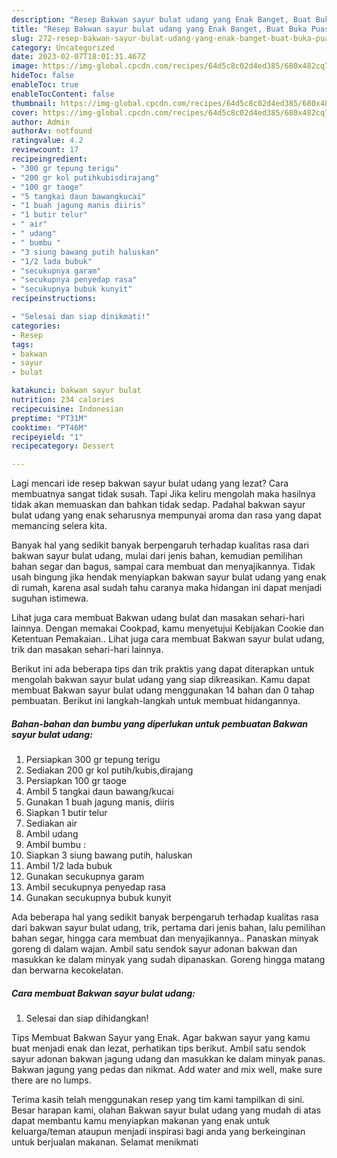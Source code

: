```yaml
---
description: "Resep Bakwan sayur bulat udang yang Enak Banget, Buat Buka Puasa}"
title: "Resep Bakwan sayur bulat udang yang Enak Banget, Buat Buka Puasa}"
slug: 272-resep-bakwan-sayur-bulat-udang-yang-enak-banget-buat-buka-puasa
category: Uncategorized
date: 2023-02-07T18:01:31.467Z
image: https://img-global.cpcdn.com/recipes/64d5c8c02d4ed385/680x482cq70/bakwan-sayur-bulat-udang-foto-resep-utama.jpg
hideToc: false
enableToc: true
enableTocContent: false
thumbnail: https://img-global.cpcdn.com/recipes/64d5c8c02d4ed385/680x482cq70/bakwan-sayur-bulat-udang-foto-resep-utama.jpg
cover: https://img-global.cpcdn.com/recipes/64d5c8c02d4ed385/680x482cq70/bakwan-sayur-bulat-udang-foto-resep-utama.jpg
author: Admin
authorAv: notfound
ratingvalue: 4.2
reviewcount: 17
recipeingredient:
- "300 gr tepung terigu"
- "200 gr kol putihkubisdirajang"
- "100 gr taoge"
- "5 tangkai daun bawangkucai"
- "1 buah jagung manis diiris"
- "1 butir telur"
- " air"
- " udang"
- " bumbu "
- "3 siung bawang putih haluskan"
- "1/2 lada bubuk"
- "secukupnya garam"
- "secukupnya penyedap rasa"
- "secukupnya bubuk kunyit"
recipeinstructions:

- "Selesai dan siap dinikmati!"
categories:
- Resep
tags:
- bakwan
- sayur
- bulat

katakunci: bakwan sayur bulat 
nutrition: 234 calories
recipecuisine: Indonesian
preptime: "PT31M"
cooktime: "PT46M"
recipeyield: "1"
recipecategory: Dessert

---
```



Lagi mencari ide resep bakwan sayur bulat udang yang lezat? Cara membuatnya sangat tidak susah. Tapi Jika keliru mengolah maka hasilnya tidak akan memuaskan dan bahkan tidak sedap. Padahal bakwan sayur bulat udang yang enak seharusnya mempunyai aroma dan rasa yang dapat memancing selera kita.


Banyak hal yang sedikit banyak berpengaruh terhadap kualitas rasa dari bakwan sayur bulat udang, mulai dari jenis bahan, kemudian pemilihan bahan segar dan bagus, sampai cara membuat dan menyajikannya. Tidak usah bingung jika hendak menyiapkan bakwan sayur bulat udang yang enak di rumah, karena asal sudah tahu caranya maka hidangan ini dapat menjadi suguhan istimewa.

Lihat juga cara membuat Bakwan udang bulat dan masakan sehari-hari lainnya. Dengan memakai Cookpad, kamu menyetujui Kebijakan Cookie dan Ketentuan Pemakaian.. Lihat juga cara membuat Bakwan sayur bulat udang, trik dan masakan sehari-hari lainnya.


Berikut ini ada beberapa tips dan trik praktis yang dapat diterapkan untuk mengolah bakwan sayur bulat udang yang siap dikreasikan. Kamu dapat membuat Bakwan sayur bulat udang menggunakan 14 bahan dan 0 tahap pembuatan. Berikut ini langkah-langkah untuk membuat hidangannya.

<!--inarticleads1-->

##### Bahan-bahan dan bumbu yang diperlukan untuk pembuatan Bakwan sayur bulat udang:

1. Persiapkan 300 gr tepung terigu
1. Sediakan 200 gr kol putih/kubis,dirajang
1. Persiapkan 100 gr taoge
1. Ambil 5 tangkai daun bawang/kucai
1. Gunakan 1 buah jagung manis, diiris
1. Siapkan 1 butir telur
1. Sediakan  air
1. Ambil  udang
1. Ambil  bumbu :
1. Siapkan 3 siung bawang putih, haluskan
1. Ambil 1/2 lada bubuk
1. Gunakan secukupnya garam
1. Ambil secukupnya penyedap rasa
1. Gunakan secukupnya bubuk kunyit


Ada beberapa hal yang sedikit banyak berpengaruh terhadap kualitas rasa dari bakwan sayur bulat udang, trik, pertama dari jenis bahan, lalu pemilihan bahan segar, hingga cara membuat dan menyajikannya.. Panaskan minyak goreng di dalam wajan. Ambil satu sendok sayur adonan bakwan dan masukkan ke dalam minyak yang sudah dipanaskan. Goreng hingga matang dan berwarna kecokelatan. 

<!--inarticleads2-->

##### Cara membuat Bakwan sayur bulat udang:


1. Selesai dan siap dihidangkan!

Tips Membuat Bakwan Sayur yang Enak. Agar bakwan sayur yang kamu buat menjadi enak dan lezat, perhatikan tips berikut. Ambil satu sendok sayur adonan bakwan jagung udang dan masukkan ke dalam minyak panas. Bakwan jagung yang pedas dan nikmat. Add water and mix well, make sure there are no lumps. 

Terima kasih telah menggunakan resep yang tim kami tampilkan di sini. Besar harapan kami, olahan Bakwan sayur bulat udang yang mudah di atas dapat membantu kamu menyiapkan makanan yang enak untuk keluarga/teman ataupun menjadi inspirasi bagi anda yang berkeinginan untuk berjualan makanan. Selamat menikmati
